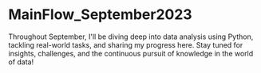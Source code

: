 # MainFlow_September2023
Throughout September, I'll be diving deep into data analysis using Python, tackling real-world tasks, and sharing my progress here. Stay tuned for insights, challenges, and the continuous pursuit of knowledge in the world of data!
